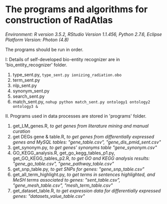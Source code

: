 The programs and algorithms for construction of RadAtlas
======
_Environment: R version 3.5.2, RStudio Version 1.1.456, Python 2.7.6, Eclipse Platform Version: Photon (4.8)_

The programs should be run in order.

I: Details of self-developed bio-entity recognizer are in 'bio_entity_recognizer' folder.  
1. type_sent.py, ```type_sent.py ionizing_radiation.obo```  
2. term_sent.py  
3. nlp_sent.py  
4. synonym_sent.py  
5. search_sent.py  
7. match_sent.py, ```nohup python match_sent.py ontology1 ontology2 ontology3 &```

II. Programs used in data processes are stored in 'programs' folder.  
1. get_LM_genes.R, _to get genes from literature mining and manual curation_  	
2. get DEGs gene & table.R, _to get genes from differentially expressed genes and MySQL tables: "gene_table.csv", "gene_dis_pmid_sent.csv"_  	
3. get_synonym.py, _to get genes' synonyms table "gene_synonym.csv"_  	
4. GO_KEGG_analysis.R, get_go_kegg_tables_p1.py, get_GO_KEGG_tables_p2.R, _to get GO and KEGG analysis results: "gene_go_table.csv", "gene_pathway_table.csv"_  	
5. get_snp_table.py, _to get SNPs for genes: "gene_snp_table.csv"_  	
6. get_all_term_highlight.py, _to get terms in sentences highlighted, and MeSH terms associated to genes: "sent_table.csv", "gene_mesh_table.csv", "mesh_term_table.csv"_  
7. get_dataset_table.R, _to get expression data for differentially expressed genes: "datasets_value_table.csv"_





